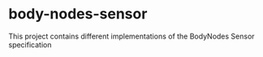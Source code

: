 # body-nodes-sensor
This project contains different implementations of the BodyNodes Sensor specification
